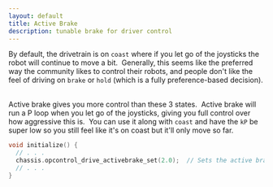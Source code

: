 ```yaml
---
layout: default
title: Active Brake
description: tunable brake for driver control
---
```


By default, the drivetrain is on `coast` where if you let go of the joysticks the robot will continue to move a bit.  Generally, this seems like the preferred way the community likes to control their robots, and people don't like the feel of driving on `brake` or `hold` (which is a fully preference-based decision).  

Active brake gives you more control than these 3 states.  Active brake will run a P loop when you let go of the joysticks, giving you full control over how aggressive this is.  You can use it along with `coast` and have the `kP` be super low so you still feel like it's on coast but it'll only move so far.  

```cpp
void initialize() {
  // . . .
  chassis.opcontrol_drive_activebrake_set(2.0);  // Sets the active brake kP. We recommend ~2.  0 will disable.  
  // . . .
}
```